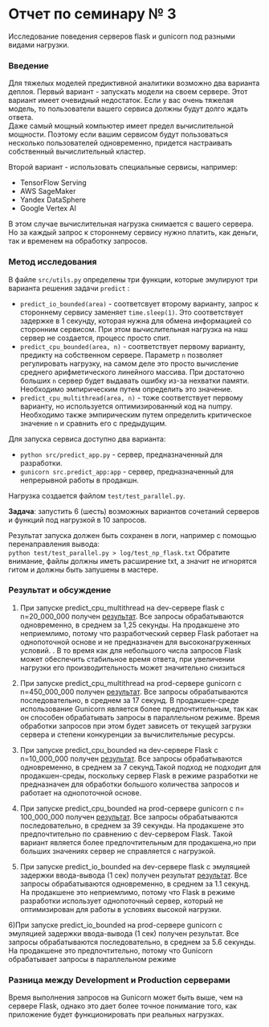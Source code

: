 # Отчет по семинару № 3
Исследование поведения серверов flask и gunicorn под разными видами нагрузки.  

### Введение
Для тяжелых моделей предиктивной аналитики возможно два варианта деплоя. 
Первый вариант - запускать модели на своем сервере. 
Этот вариант имеет очевидный недостаток. 
Если у вас очень тяжелая модель, то пользователи вашего сервиса должны будут долго ждать ответа.  
Даже самый мощный компьютер имеет предел вычислительной мощности. 
Поэтому если вашим сервисом будут пользоваться несколько пользователей одновременно, придется настраивать собственный вычислительный кластер. 

Второй вариант - использовать специальные сервисы, например:  
- TensorFlow Serving
- AWS SageMaker
- Yandex DataSphere
- Google Vertex AI

В этом случае вычислительная нагрузка снимается с вашего сервера. 
Но за каждый запрос к стороннему сервису нужно платить, как деньги, так и временем на обработку запросов. 

### Метод исследования
В файле `src/utils.py` определены три функции, которые эмулируют три варианта решения задачи `predict` :
- `predict_io_bounded(area)` - соответсвует второму варианту, запрос к стороннему сервису заменяет `time.sleep(1)`. 
Это соответствует задержке в 1 секунду, которая нужна для обмена информацией со сторонним сервисом. 
При этом вычислительная нагрузка на наш сервер не создается, процесс просто спит. 
- `predict_cpu_bounded(area, n)` - соответствует первому варианту, предикту на собственном сервере. 
Параметр `n` позволяет регулировать нагрузку, на самом деле это просто вычисление среднего арифметического линейного массива. 
При достаточно больших `n` сервер будет выдавать ошибку из-за нехватки памяти. 
Необходимо эмпирическим путем определить это значение. 
- `predict_cpu_multithread(area, n)` - тоже соответствует первому варианту, но используется оптимизированный код на numpy. 
Необходимо также эмпирическим путем определить критическое значение `n` и сравнить его с предыдущим. 

Для запуска сервиса доступно два варианта: 
- `python src/predict_app.py` - сервер, предназначенный для разработки. 
- `gunicorn src.predict_app:app` - сервер, предназначенный для непрерывной работы в продакшн. 

Нагрузка создается файлом `test/test_parallel.py`.  

**Задача**: запустить 6 (шесть) возможных вариантов сочетаний серверов и функций под нагрузкой в 10 запросов. 

Результат запуска должен быть сохранен в логи, например с помощью перенаправления вывода:  
`python test/test_parallel.py > log/test_np_flask.txt` 
Обратите внимание, файлы должны иметь расширение txt, а значит не игнорятся гитом и должны быть запушены в мастере.  

### Результат и обсуждение
1) При запуске predict_cpu_multithread на dev-сервере flask с n=20_000_000 получен [результат](log/flask_cpu_multithread.txt). 
Все запросы обрабатываются одновременно, в среднем за 1,25 секунды. 
На продакшене это неприемлимо, потому что разработческий сервер Flask работает на однопоточной основе и не предназначен для высоконагруженных условий. . В то время как для небольшого числа запросов Flask может обеспечить стабильное время ответа, при увеличении нагрузки его производительность может значительно снизиться 

2) При запуске predict_cpu_multithread на prod-сервере gunicorn с n=450_000_000  получен [результат](log/gunicorn_cpu_multithread.txt). 
Все запросы обрабатываются последовательно, в среднем за 17 секунд. 
В продакшен-среде использование Gunicorn является более предпочтительным, так как он способен обрабатывать запросы в параллельном режиме. Время обработки запросов при этом будет зависеть от текущей загрузки сервера и степени конкуренции за вычислительные ресурсы.

3) При запуске predict_cpu_bounded на dev-сервере Flask с n=10_000_000 получен [результат](log/Flask_cpu_bounded.txt).  Все запросы обрабатываются одновременно, в среднем за 7 секунд.Такой подход не подходит для продакшен-среды, поскольку сервер Flask в режиме разработки не предназначен для обработки большого количества запросов и работает на однопоточной основе.

4) При запуске predict_cpu_bounded на prod-сервере gunicorn с n= 100_000_000 получен [результат](log/gunicorn_cpu_bounded.txt). Все запросы обрабатываются последовательно, в среднем за 39 секунды. На продакшене это предпочтительно по сравнению с dev-сервером Flask. Такой вариант является более предпочтительным для продакшена,но при больших значениях сервер не справляется с нагрузкой.

5) При запуске predict_io_bounded на dev-сервере flask с эмуляцией задержки ввода-вывода (1 сек) получен результат [результат](log/flask_io_bounded.txt). Все запросы обрабатываются одновременно, в среднем за 1.1 секунд. На продакшене это неприемлимо, потому что Flask в режиме разработки использует однопоточный сервер, который не оптимизирован для работы в условиях высокой нагрузки.

6)При запуске predict_io_bounded на prod-сервере gunicorn с эмуляцией задержки ввода-вывода (1 сек) получен результат. Все запросы обрабатываются последовательно, в среднем за 5.6 секунды. На продакшене это предпочтительно, потому что Gunicorn обрабатывает запросы в параллельном режиме

### Разница между Development и Production серверами

Время выполнения запросов на Gunicorn может быть выше, чем на сервере Flask, однако это дает более точное понимание того, как приложение будет функционировать при реальных нагрузках.